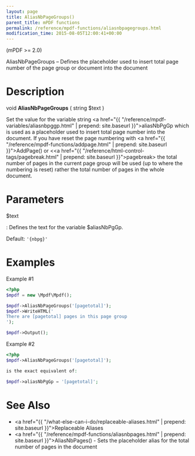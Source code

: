 ```yaml
---
layout: page
title: AliasNbPageGroups()
parent_title: mPDF functions
permalink: /reference/mpdf-functions/aliasnbpagegroups.html
modification_time: 2015-08-05T12:00:41+00:00
---
```


(mPDF >= 2.0)

AliasNbPageGroups – Defines the placeholder used to insert total page number of the page group or document into the document

# Description

void **AliasNbPageGroups** ( string <span class="parameter">$text</span> )

Set the value for the variable string <a href="{{ "/reference/mpdf-variables/aliasnbpggp.html" | prepend: site.baseurl }}">aliasNbPgGp</a> 
which is used as a placeholder used to insert total page number into the document. If you have reset the 
page numbering with <a href="{{ "/reference/mpdf-functions/addpage.html" | prepend: site.baseurl }}">AddPage()</a> 
or &lt;<a href="{{ "/reference/html-control-tags/pagebreak.html" | prepend: site.baseurl }}">pagebreak</a>&gt; the 
total number of pages in the current page group will be used (up to where the numbering is reset) rather the total 
number of pages in the whole document.

# Parameters

<span class="parameter">$text</span>

: Defines the text for the variable <span class="parameter">$aliasNbPgGp</span>.
  
  Default: `'{nbpg}'`

# Examples

Example #1

```php
<?php
$mpdf = new \Mpdf\Mpdf();

$mpdf->AliasNbPageGroups('[pagetotal]');
$mpdf->WriteHTML('
There are [pagetotal] pages in this page group
');

$mpdf->Output();


```

Example #2

```php
<?php
$mpdf->AliasNbPageGroups('[pagetotal]');

is the exact equivalent of:

$mpdf->aliasNbPgGp = '[pagetotal]';

```

# See Also

* <a href="{{ "/what-else-can-i-do/replaceable-aliases.html" | prepend: site.baseurl }}">Replaceable Aliases</a>
* <a href="{{ "/reference/mpdf-functions/aliasnbpages.html" | prepend: site.baseurl }}">AliasNbPages()</a> - Sets the placeholder alias for the total number of pages in the document
